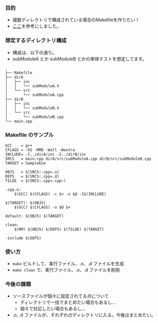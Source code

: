 ### 目的
* 複数ディレクトリで構成されている場合のMakefileを作りたい！
* [ここ](http://gmaj7sus4.hatenablog.com/entry/2013/11/17/234201)を参考にしました。

### 想定するディレクトリ構成
* 構成は、以下の通り。
* subModuleA とか subModuleB とかの単体テストを想定してます。

```
.
├── Makefile
├── dirA
│   ├── inc
│   │   └── subModuleA.h
│   └── src
│       └── subModuleA.cpp
├── dirB
│   ├── inc
│   │   └── subModuleB.h
│   └── src
│       └── subModuleB.cpp
└── main.cpp
```
### Makefile のサンプル
```
GCC    = g++
CFLAGS = -O2 -MMD -Wall -Wextra
INCLUDE= -I../dirA/inc -I../dirB/inc
SRCS   = main.cpp dirA/src/subModuleA.cpp dirB/src/subModuleB.cpp
TARGET = SampleExe

OBJS   = $(SRCS:.cpp=.o)
DEPS   = $(SRCS:.cpp=.d)
TILDE  = $(SRCS:.cpp=.cpp~)

.cpp.o:
	$(GCC) $(CFLAGS) -c $< -o $@ -I$(INCLUDE)

$(TARGET): $(OBJS)
	$(GCC) $(CFLAGS) -o $@ $+

default: $(OBJS) $(TARGET)

clean:
	$(RM) $(OBJS) $(DEPS) $(TILDE) $(TARGET)

-include $(DEPS)
```

### 使い方
* `make` ビルドして、実行ファイル、.o、.d ファイルを生成
* `make clean` で、実行ファイル、.o、.d ファイルを削除

### 今後の課題
* ソースファイルが個々に設定されてる点について
  * ディレクトリで一括でまとめたい場合もあるし…
  * 個々で対応したい場合もあるし…
* .o, .d ファイルが、それぞれのディレクトリに入る。今後はまとめたい。
 

